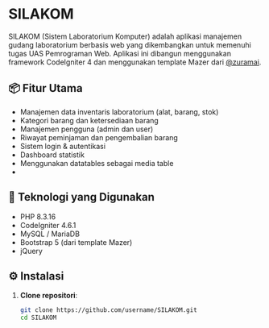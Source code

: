 # SILAKOM

SILAKOM (Sistem Laboratorium Komputer) adalah aplikasi manajemen gudang laboratorium berbasis web yang dikembangkan untuk memenuhi tugas UAS Pemrograman Web. Aplikasi ini dibangun menggunakan framework CodeIgniter 4 dan menggunakan template Mazer dari [@zuramai](https://github.com/zuramai/mazer).

## 📦 Fitur Utama

- Manajemen data inventaris laboratorium (alat, barang, stok)
- Kategori barang dan ketersediaan barang
- Manajemen pengguna (admin dan user)
- Riwayat peminjaman dan pengembalian barang
- Sistem login & autentikasi
- Dashboard statistik
- Menggunakan datatables sebagai media table
- 

## 🔧 Teknologi yang Digunakan

- PHP 8.3.16
- CodeIgniter 4.6.1
- MySQL / MariaDB
- Bootstrap 5 (dari template Mazer)
- jQuery

## ⚙️ Instalasi

1. **Clone repositori**:
   ```bash
   git clone https://github.com/username/SILAKOM.git
   cd SILAKOM
